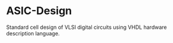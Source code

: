 # ASIC-Design

Standard cell design of VLSI digital circuits using VHDL hardware description language. 
